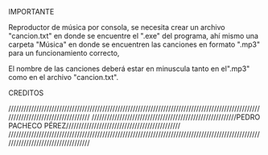 IMPORTANTE

Reproductor de música por consola, se necesita crear un archivo "cancion.txt" en donde se encuentre el ".exe" del programa, ahí mismo una carpeta "Música" en donde se encuentren las canciones en formato ".mp3" para un funcionamiento correcto, 


El nombre de las canciones deberá estar en minuscula tanto en el".mp3" como en el archivo "cancion.txt".

CREDITOS
















































///////////////////////////////////////////////////////////////////////////////////////////////////////////////////////////////////
/////////////////////////////////////////////////////////PEDRO PACHECO PÉREZ/////////////////////////////////////////////
///////////////////////////////////////////////////////////////////////////////////////////////////////////////////////////////////
